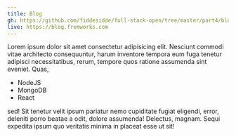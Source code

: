 ```yaml
---
title: Blog
gh: https://github.com/fiddesidde/full-stack-open/tree/master/part4/blog
live: https://blog.fremworks.com
---
```


Lorem ipsum dolor sit amet consectetur adipisicing elit. Nesciunt commodi vitae architecto consequuntur, harum inventore tempora eum fuga tenetur adipisci necessitatibus, rerum, tempore quos ratione assumenda sint eveniet. Quas,

- NodeJS
- MongoDB
- React

sed! Sit tenetur velit ipsum pariatur nemo cupiditate fugiat eligendi, error, deleniti porro beatae a odit, dolore assumenda! Delectus, magnam. Sequi expedita ipsum quo veritatis minima in placeat esse ut sit!
